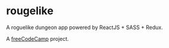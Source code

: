 # rougelike

A roguelike dungeon app powered by ReactJS + SASS + Redux.

A [freeCodeCamp](https://www.freecodecamp.com/challenges/build-a-roguelike-dungeon-crawler-game) project.